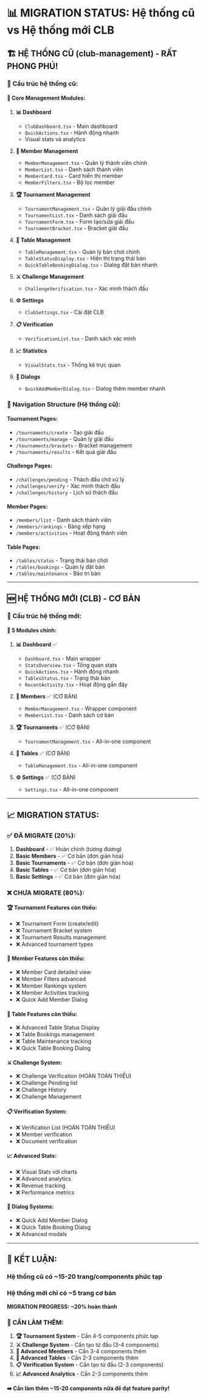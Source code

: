 # 📊 MIGRATION STATUS: Hệ thống cũ vs Hệ thống mới CLB

## 🏗️ **HỆ THỐNG CŨ (club-management) - RẤT PHONG PHÚ!**

### 📂 **Cấu trúc hệ thống cũ:**

#### 🎯 **Core Management Modules:**
1. **📊 Dashboard** 
   - `ClubDashboard.tsx` - Main dashboard
   - `QuickActions.tsx` - Hành động nhanh
   - Visual stats và analytics

2. **👥 Member Management** 
   - `MemberManagement.tsx` - Quản lý thành viên chính
   - `MemberList.tsx` - Danh sách thành viên  
   - `MemberCard.tsx` - Card hiển thị member
   - `MemberFilters.tsx` - Bộ lọc member

3. **🏆 Tournament Management**
   - `TournamentManagement.tsx` - Quản lý giải đấu chính
   - `TournamentList.tsx` - Danh sách giải đấu
   - `TournamentForm.tsx` - Form tạo/sửa giải đấu
   - `TournamentBracket.tsx` - Bracket giải đấu

4. **🎱 Table Management**
   - `TableManagement.tsx` - Quản lý bàn chơi chính
   - `TableStatusDisplay.tsx` - Hiển thị trạng thái bàn
   - `QuickTableBookingDialog.tsx` - Dialog đặt bàn nhanh

5. **⚔️ Challenge Management** 
   - `ChallengeVerification.tsx` - Xác minh thách đấu

6. **⚙️ Settings**
   - `ClubSettings.tsx` - Cài đặt CLB

7. **📋 Verification**
   - `VerificationList.tsx` - Danh sách xác minh

8. **📈 Statistics**
   - `VisualStats.tsx` - Thống kê trực quan

9. **💬 Dialogs**
   - `QuickAddMemberDialog.tsx` - Dialog thêm member nhanh

### 🔗 **Navigation Structure (Hệ thống cũ):**

#### **Tournament Pages:**
- `/tournaments/create` - Tạo giải đấu
- `/tournaments/manage` - Quản lý giải đấu  
- `/tournaments/brackets` - Bracket management
- `/tournaments/results` - Kết quả giải đấu

#### **Challenge Pages:**
- `/challenges/pending` - Thách đấu chờ xử lý
- `/challenges/verify` - Xác minh thách đấu
- `/challenges/history` - Lịch sử thách đấu

#### **Member Pages:**
- `/members/list` - Danh sách thành viên
- `/members/rankings` - Bảng xếp hạng
- `/members/activities` - Hoạt động thành viên

#### **Table Pages:**
- `/tables/status` - Trạng thái bàn chơi
- `/tables/bookings` - Quản lý đặt bàn
- `/tables/maintenance` - Bảo trì bàn

---

## 🆕 **HỆ THỐNG MỚI (CLB) - CƠ BẢN**

### 📂 **Cấu trúc hệ thống mới:**

#### 🎯 **5 Modules chính:**
1. **📊 Dashboard** ✅
   - `Dashboard.tsx` - Main wrapper
   - `StatsOverview.tsx` - Tổng quan stats
   - `QuickActions.tsx` - Hành động nhanh  
   - `TablesStatus.tsx` - Trạng thái bàn
   - `RecentActivity.tsx` - Hoạt động gần đây

2. **👥 Members** ✅ (CƠ BẢN)
   - `MemberManagement.tsx` - Wrapper component
   - `MemberList.tsx` - Danh sách cơ bản

3. **🏆 Tournaments** ✅ (CƠ BẢN)
   - `TournamentManagement.tsx` - All-in-one component

4. **🎱 Tables** ✅ (CƠ BẢN)
   - `TableManagement.tsx` - All-in-one component

5. **⚙️ Settings** ✅ (CƠ BẢN)
   - `Settings.tsx` - All-in-one component

---

## 📈 **MIGRATION STATUS:**

### ✅ **ĐÃ MIGRATE (20%):**
1. **Dashboard** - ✅ Hoàn chỉnh (tương đương)
2. **Basic Members** - ✅ Cơ bản (đơn giản hóa)
3. **Basic Tournaments** - ✅ Cơ bản (đơn giản hóa)  
4. **Basic Tables** - ✅ Cơ bản (đơn giản hóa)
5. **Basic Settings** - ✅ Cơ bản (đơn giản hóa)

### ❌ **CHƯA MIGRATE (80%):**

#### **🏆 Tournament Features còn thiếu:**
- ❌ Tournament Form (create/edit)
- ❌ Tournament Bracket system
- ❌ Tournament Results management
- ❌ Advanced tournament types

#### **👥 Member Features còn thiếu:**
- ❌ Member Card detailed view
- ❌ Member Filters advanced
- ❌ Member Rankings system
- ❌ Member Activities tracking
- ❌ Quick Add Member Dialog

#### **🎱 Table Features còn thiếu:**
- ❌ Advanced Table Status Display
- ❌ Table Bookings management
- ❌ Table Maintenance tracking
- ❌ Quick Table Booking Dialog

#### **⚔️ Challenge System:**
- ❌ Challenge Verification (HOÀN TOÀN THIẾU)
- ❌ Challenge Pending list
- ❌ Challenge History
- ❌ Challenge Management

#### **📋 Verification System:**
- ❌ Verification List (HOÀN TOÀN THIẾU)
- ❌ Member verification
- ❌ Document verification

#### **📈 Advanced Stats:**
- ❌ Visual Stats với charts
- ❌ Advanced analytics
- ❌ Revenue tracking
- ❌ Performance metrics

#### **💬 Dialog Systems:**
- ❌ Quick Add Member Dialog
- ❌ Quick Table Booking Dialog
- ❌ Advanced modals

---

## 🎯 **KẾT LUẬN:**

### **Hệ thống cũ có ~15-20 trang/components phức tạp**
### **Hệ thống mới chỉ có ~5 trang cơ bản**

**MIGRATION PROGRESS: ~20% hoàn thành**

### 🚨 **CẦN LÀM THÊM:**

1. **🏆 Tournament System** - Cần 4-5 components phức tạp
2. **⚔️ Challenge System** - Cần tạo từ đầu (3-4 components)
3. **👥 Advanced Members** - Cần 3-4 components thêm
4. **🎱 Advanced Tables** - Cần 2-3 components thêm  
5. **📋 Verification System** - Cần tạo từ đầu (2-3 components)
6. **📈 Advanced Analytics** - Cần 2-3 components thêm

**➡️ Cần làm thêm ~15-20 components nữa để đạt feature parity!**
